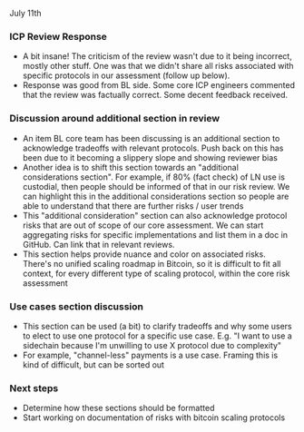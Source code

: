 July 11th

### ICP Review Response

- A bit insane! The criticism of the review wasn't due to it being incorrect, mostly other stuff. One was that we didn't share all risks associated with specific protocols in our assessment (follow up below).
- Response was good from BL side. Some core ICP engineers commented that the review was factually correct. Some decent feedback received.

### Discussion around additional section in review

- An item BL core team has been discussing is an additional section to acknowledge tradeoffs with relevant protocols. Push back on this has been due to it becoming a slippery slope and showing reviewer bias
- Another idea is to shift this section towards an "additional considerations section". For example, if 80% (fact check) of LN use is custodial, then people should be informed of that in our risk review. We can highlight this in the additional considerations section so people are able to understand that there are further risks / user trends
- This "additional consideration" section can also acknowledge protocol risks that are out of scope of our core assessment. We can start aggregating risks for specific implementations and list them in a doc in GitHub. Can link that in relevant reviews.
- This section helps provide nuance and color on associated risks. There's no unified scaling roadmap in Bitcoin, so it is difficult to fit all context, for every different type of scaling protocol, within the core risk assessment

### Use cases section discussion

- This section can be used (a bit) to clarify tradeoffs and why some users to elect to use one protocol for a specific use case. E.g. "I want to use a sidechain because I'm unwilling to use X protocol due to complexity"
- For example, "channel-less" payments is a use case. Framing this is kind of difficult, but can be sorted out

### Next steps

- Determine how these sections should be formatted
- Start working on documentation of risks with bitcoin scaling protocols
